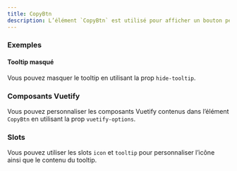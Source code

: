 ```yaml
---
title: CopyBtn
description: L’élément `CopyBtn` est utilisé pour afficher un bouton permettant à l’utilisateur de copier du texte.
---
```


<doc-tabs>

<doc-tab-item label="Utilisation">

<doc-usage name="copy-btn"></doc-usage>

### Exemples

#### Tooltip masqué

Vous pouvez masquer le tooltip en utilisant la prop `hide-tooltip`.

<doc-example file="copy-btn/no-tooltip"></doc-example>

</doc-tab-item>

<doc-tab-item label="API">
<doc-api name="copy-btn"></doc-api>
</doc-tab-item>

<doc-tab-item label="Personnalisation">

### Composants Vuetify

Vous pouvez personnaliser les composants Vuetify contenus dans l’élément `CopyBtn` en utilisant la prop `vuetify-options`.

<doc-example file="copy-btn/options"></doc-example>

### Slots

Vous pouvez utiliser les slots `icon` et `tooltip` pour personnaliser l’icône ainsi que le contenu du tooltip.

<doc-example file="copy-btn/slots"></doc-example>

</doc-tab-item>

</doc-tabs>

<doc-sticky-button icon title="Vue d'ensemble" target="../../demarrer/vue-ensemble"></doc-sticky-button>
